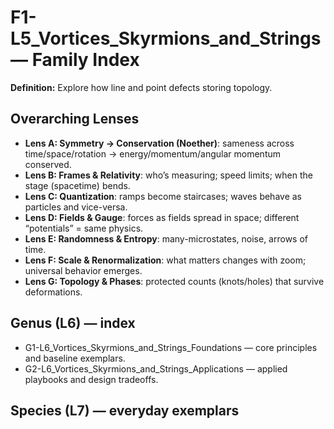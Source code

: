 # F1-L5_Vortices_Skyrmions_and_Strings — Family Index
**Definition:** Explore how line and point defects storing topology.

## Overarching Lenses

- **Lens A: Symmetry -> Conservation (Noether)**: sameness across time/space/rotation → energy/momentum/angular momentum conserved.
- **Lens B: Frames & Relativity**: who’s measuring; speed limits; when the stage (spacetime) bends.
- **Lens C: Quantization**: ramps become staircases; waves behave as particles and vice-versa.
- **Lens D: Fields & Gauge**: forces as fields spread in space; different “potentials” = same physics.
- **Lens E: Randomness & Entropy**: many-microstates, noise, arrows of time.
- **Lens F: Scale & Renormalization**: what matters changes with zoom; universal behavior emerges.
- **Lens G: Topology & Phases**: protected counts (knots/holes) that survive deformations.

## Genus (L6) — index
- G1-L6_Vortices_Skyrmions_and_Strings_Foundations — core principles and baseline exemplars.
- G2-L6_Vortices_Skyrmions_and_Strings_Applications — applied playbooks and design tradeoffs.

## Species (L7) — everyday exemplars
